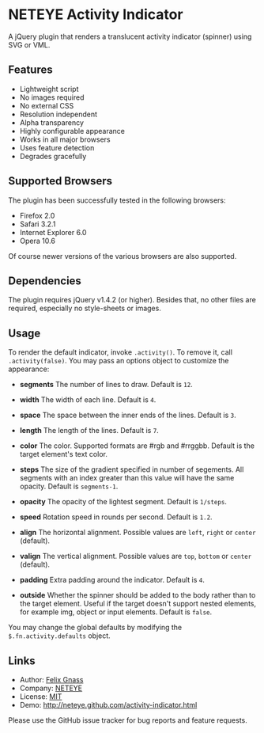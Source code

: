 NETEYE Activity Indicator
=========================

A jQuery plugin that renders a translucent activity indicator (spinner)
using SVG or VML.

Features
--------

* Lightweight script
* No images required
* No external CSS
* Resolution independent
* Alpha transparency
* Highly configurable appearance
* Works in all major browsers
* Uses feature detection
* Degrades gracefully

Supported Browsers
------------------

The plugin has been successfully tested in the following browsers:

* Firefox 2.0
* Safari 3.2.1
* Internet Explorer 6.0
* Opera 10.6

Of course newer versions of the various browsers are also supported.

Dependencies
------------

The plugin requires jQuery v1.4.2 (or higher).
Besides that, no other files are required, especially no style-sheets
or images.

Usage
-----

To render the default indicator, invoke `.activity()`. To remove it, call
`.activity(false)`. You may pass an options object to customize the 
appearance:

 - **segments**
   The number of lines to draw. Default is `12`.

 - **width**
   The width of each line. Default is `4`.

 - **space**
   The space between the inner ends of the lines. Default is `3`.

 - **length**
   The length of the lines. Default is `7`.

 - **color**
   The color. Supported formats are #rgb and #rrggbb.
   Default is the target element's text color.

 - **steps**
   The size of the gradient specified in number of segements.
   All segments with an index greater than this value will
   have the same opacity. Default is `segments-1`.

 - **opacity**
   The opacity of the lightest segment. Default is `1/steps`.

 - **speed**
   Rotation speed in rounds per second. Default is `1.2`.

 - **align**
   The horizontal alignment. Possible values are `left`, `right` 
   or `center` (default).

 - **valign**
   The vertical alignment. Possible values are `top`, `bottom` 
   or `center` (default).

 - **padding**
   Extra padding around the indicator. Default is `4`.

 - **outside**
   Whether the spinner should be added to the body rather than
   to the target element. Useful if the target doesn't support
   nested elements, for example img, object or input elements.
   Default is `false`.


You may change the global defaults by modifying the `$.fn.activity.defaults` object.

Links
-----

* Author:  [Felix Gnass](http://github.com/fgnass)
* Company: [NETEYE](http://neteye.de)
* License: [MIT](http://neteye.github.com/MIT-LICENSE.txt)
* Demo:    http://neteye.github.com/activity-indicator.html

Please use the GitHub issue tracker for bug reports and feature requests.
